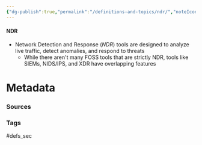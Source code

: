 ```yaml
---
{"dg-publish":true,"permalink":"/definitions-and-topics/ndr/","noteIcon":""}
---
```


#### NDR
- Network Detection and Response (*NDR*) tools are designed to analyze live traffic, detect anomalies, and respond to threats
	- While there aren't many FOSS tools that are strictly NDR, tools like SIEMs, NIDS/IPS, and XDR have overlapping features






# Metadata

### Sources


### Tags
#defs_sec 